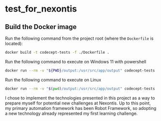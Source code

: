 # test_for_nexontis

## Build the Docker image

Run the following command from the project root (where the `Dockerfile` is located):
```bash
docker build -t codecept-tests -f ./Dockerfile . 
```

Run the following command to execute on Windows 11 with powershell
```bash
docker run --rm -v "${PWD}/output:/usr/src/app/output" codecept-tests
```

Run the following command to execute on Linux
```bash
docker run --rm -v "$(pwd)/output:/usr/src/app/output" codecept-tests
```


I chose to implement the technologies presented in this project as a way to prepare myself for potential new challenges at Nexontis.
Up to this point, my primary automation framework has been Robot Framework, so adopting a new technology already represented my first learning challenge.
